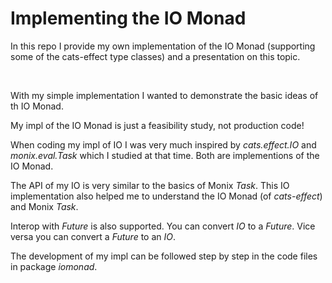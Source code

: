 # Implementing the IO Monad

In this repo I provide my own implementation of the IO Monad
(supporting some of the cats-effect type classes) and a presentation on this topic.

<br/>

With my simple implementation I wanted to demonstrate the basic ideas of th IO Monad.

My impl of the IO Monad is just a feasibility study, not production code!

When coding my impl of IO I was very much inspired by *cats.effect.IO* and *monix.eval.Task*
which I studied at that time. Both are implementions of the IO Monad.

The API of my IO is very similar to the basics of Monix *Task*. This IO implementation also helped me
to understand the IO Monad (of *cats-effect*) and Monix *Task*.

Interop with *Future* is also supported. You can convert *IO* to a *Future*.
Vice versa you can convert a *Future* to an *IO*.

The development of my impl can be followed step by step in the code files in package *iomonad*.
